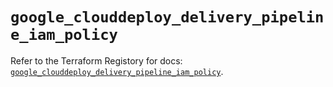 # `google_clouddeploy_delivery_pipeline_iam_policy`

Refer to the Terraform Registory for docs: [`google_clouddeploy_delivery_pipeline_iam_policy`](https://registry.terraform.io/providers/hashicorp/google-beta/5.21.0/docs/resources/google_clouddeploy_delivery_pipeline_iam_policy).
